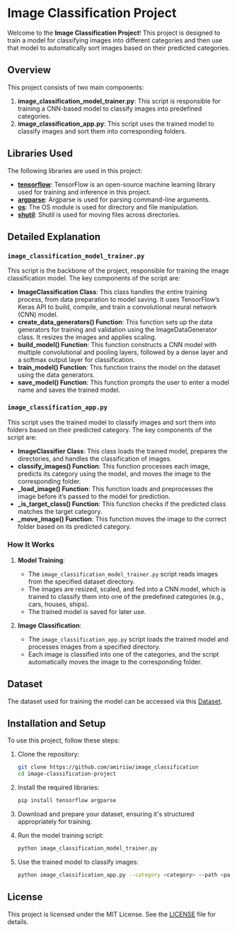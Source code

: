 # Image Classification Project

Welcome to the **Image Classification Project**! This project is designed to train a model for classifying images into different categories and then use that model to automatically sort images based on their predicted categories.

## Overview

This project consists of two main components:

1. **image_classification_model_trainer.py**: This script is responsible for training a CNN-based model to classify images into predefined categories.
2. **image_classification_app.py**: This script uses the trained model to classify images and sort them into corresponding folders.

## Libraries Used

The following libraries are used in this project:

- **[tensorflow](https://www.tensorflow.org/)**: TensorFlow is an open-source machine learning library used for training and inference in this project.
- **[argparse](https://docs.python.org/3/library/argparse.html)**: Argparse is used for parsing command-line arguments.
- **[os](https://python.readthedocs.io/en/stable/library/os.html)**: The OS module is used for directory and file manipulation.
- **[shutil](https://docs.python.org/3/library/shutil.html)**: Shutil is used for moving files across directories.

## Detailed Explanation

### `image_classification_model_trainer.py`

This script is the backbone of the project, responsible for training the image classification model. The key components of the script are:

- **ImageClassification Class**: This class handles the entire training process, from data preparation to model saving. It uses TensorFlow’s Keras API to build, compile, and train a convolutional neural network (CNN) model.
- **create_data_generators() Function**: This function sets up the data generators for training and validation using the ImageDataGenerator class. It resizes the images and applies scaling.
- **build_model() Function**: This function constructs a CNN model with multiple convolutional and pooling layers, followed by a dense layer and a softmax output layer for classification.
- **train_model() Function**: This function trains the model on the dataset using the data generators.
- **save_model() Function**: This function prompts the user to enter a model name and saves the trained model.

### `image_classification_app.py`

This script uses the trained model to classify images and sort them into folders based on their predicted category. The key components of the script are:

- **ImageClassifier Class**: This class loads the trained model, prepares the directories, and handles the classification of images.
- **classify_images() Function**: This function processes each image, predicts its category using the model, and moves the image to the corresponding folder.
- **_load_image() Function**: This function loads and preprocesses the image before it’s passed to the model for prediction.
- **_is_target_class() Function**: This function checks if the predicted class matches the target category.
- **_move_image() Function**: This function moves the image to the correct folder based on its predicted category.

### How It Works

1. **Model Training**:
    - The `image_classification_model_trainer.py` script reads images from the specified dataset directory.
    - The images are resized, scaled, and fed into a CNN model, which is trained to classify them into one of the predefined categories (e.g., cars, houses, ships).
    - The trained model is saved for later use.

2. **Image Classification**:
    - The `image_classification_app.py` script loads the trained model and processes images from a specified directory.
    - Each image is classified into one of the categories, and the script automatically moves the image to the corresponding folder.

## Dataset

The dataset used for training the model can be accessed via this [Dataset](https://drive.google.com/drive/folders/11sZkOEBnMTO0TO6hmpBReidg3I5bcHqZ?usp=sharing).

## Installation and Setup

To use this project, follow these steps:

1. Clone the repository:

    ```bash
    git clone https://github.com/amiriiw/image_classification
    cd image-classification-project
    ```

2. Install the required libraries:

    ```bash
    pip install tensorflow argparse
    ```

3. Download and prepare your dataset, ensuring it's structured appropriately for training.

4. Run the model training script:

    ```bash
    python image_classification_model_trainer.py
    ```

5. Use the trained model to classify images:

    ```bash
    python image_classification_app.py --category <category> --path <path_to_images> --model <model_path>
    ```

## License

This project is licensed under the MIT License. See the [LICENSE](LICENSE) file for details.
